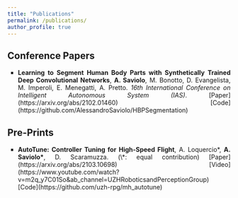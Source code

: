 ```yaml
---
title: "Publications"
permalink: /publications/
author_profile: true
---
```

<div style="text-align: justify">
  
<!---
## Journal Papers:
-->

## Conference Papers

<ul style="list-style-type:square">
  <li><b>Learning to Segment Human Body Parts with Synthetically Trained Deep Convolutional Networks</b>, <b>A. Saviolo</b>, M. Bonotto, D. Evangelista, M. Imperoli, E. Menegatti, A. Pretto. <i>16th International Conference on Intelligent Autonomous System (IAS)</i>. [Paper](https://arxiv.org/abs/2102.01460) [Code](https://github.com/AlessandroSaviolo/HBPSegmentation)</li>
</ul>

## Pre-Prints

<ul style="list-style-type:square">
  <li><b>AutoTune: Controller Tuning for High-Speed Flight</b>, A. Loquercio*, <b>A. Saviolo*</b>, D. Scaramuzza. (\*: equal contribution) [Paper](https://arxiv.org/abs/2103.10698) [Video](https://www.youtube.com/watch?v=m2q_y7C01So&ab_channel=UZHRoboticsandPerceptionGroup) [Code](https://github.com/uzh-rpg/mh_autotune)</li>
</ul>

<!---
## Workshop papers:
-->

</div>
